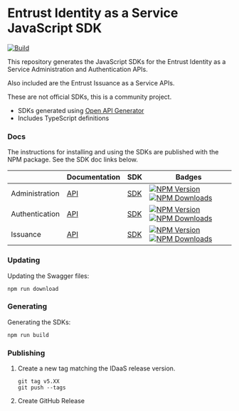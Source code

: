 # Entrust Identity as a Service JavaScript SDK

[![Build](https://github.com/maccuaa/intellitrust-js-sdk/workflows/Build/badge.svg)](https://github.com/maccuaa/intellitrust-js-sdk/actions?query=workflow%3ABuild)

This repository generates the JavaScript SDKs for the Entrust Identity as a Service Administration and Authentication APIs.

Also included are the Entrust Issuance as a Service APIs.

These are not official SDKs, this is a community project.

- SDKs generated using [Open API Generator](https://openapi-generator.tech/)
- Includes TypeScript definitions

### Docs

The instructions for installing and using the SDKs are published with the NPM package. See the SDK doc links below.

|                | Documentation                                                                       | SDK                                                                     | Badges                                                                                                                                                                                                                                                                                    |
| -------------- | ----------------------------------------------------------------------------------- | ----------------------------------------------------------------------- | ----------------------------------------------------------------------------------------------------------------------------------------------------------------------------------------------------------------------------------------------------------------------------------------- |
| Administration | [API](https://entrust.us.trustedauth.com/documentation/apiDocs/administration.html) | [SDK](https://www.npmjs.com/package/@maccuaa/intellitrust-admin-sdk)    | [![NPM Version](https://badgen.net/npm/v/@maccuaa/intellitrust-admin-sdk)](https://badgen.net/npm/v/@maccuaa/intellitrust-admin-sdk) [![NPM Downloads](https://badgen.net/npm/dm/@maccuaa/intellitrust-admin-sdk)](https://badgen.net/npm/dm/@maccuaa/intellitrust-admin-sdk)             |
| Authentication | [API](https://entrust.us.trustedauth.com/documentation/apiDocs/authentication.html) | [SDK](https://www.npmjs.com/package/@maccuaa/intellitrust-auth-sdk)     | [![NPM Version](https://badgen.net/npm/v/@maccuaa/intellitrust-auth-sdk)](https://badgen.net/npm/v/@maccuaa/intellitrust-auth-sdk) [![NPM Downloads](https://badgen.net/npm/dm/@maccuaa/intellitrust-auth-sdk)](https://badgen.net/npm/dm/@maccuaa/intellitrust-auth-sdk)                 |
| Issuance       | [API](https://entrust.us.trustedauth.com/documentation/apiDocs/issuance.html)       | [SDK](https://www.npmjs.com/package/@maccuaa/intellitrust-issuance-sdk) | [![NPM Version](https://badgen.net/npm/v/@maccuaa/intellitrust-issuance-sdk)](https://badgen.net/npm/v/@maccuaa/intellitrust-issuance-sdk) [![NPM Downloads](https://badgen.net/npm/dm/@maccuaa/intellitrust-issuance-sdk)](https://badgen.net/npm/dm/@maccuaa/intellitrust-issuance-sdk) |

### Updating

Updating the Swagger files:

```shell
npm run download
```

### Generating

Generating the SDKs:

```shell
npm run build
```

### Publishing

1. Create a new tag matching the IDaaS release version.

   ```shell
   git tag v5.XX
   git push --tags
   ```

1. Create GitHub Release
